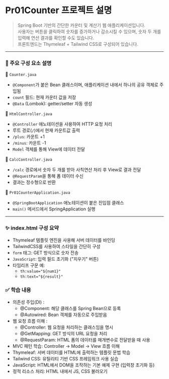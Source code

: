 # Pr01Counter 프로젝트 설명

> Spring Boot 기반의 간단한 카운터 및 계산기 웹 애플리케이션입니다.  
> 사용자는 버튼을 클릭하여 숫자를 증가하거나 감소시킬 수 있으며, 숫자 두 개를 입력해 연산 결과를 확인할 수도 있습니다.  
> 프론트엔드는 Thymeleaf + Tailwind CSS로 구성되어 있습니다.

---

### 🔧 주요 구성 요소 설명

 📄 `Counter.java`
- `@Component`가 붙은 Bean 클래스이며, 애플리케이션 내에서 하나의 공유 객체로 주입됨
- `count` 필드: 현재 카운터 값을 저장
- `@Data` (Lombok): getter/setter 자동 생성

 📄 `HtmlController.java`
- `@Controller` 애노테이션을 사용하여 HTTP 요청 처리
- 루트 경로(`/`)에서 현재 카운트값 출력
- `/plus`: 카운트 +1
- `/minus`: 카운트 -1
- `Model` 객체를 통해 View에 데이터 전달

 📄 `CalcController.java`
- `/calc` 경로에서 숫자 두 개를 받아 사칙연산 처리 후 View로 결과 전달
- `@RequestParam`을 통해 폼 데이터 수신
- 결과는 정수형으로 반환

 📄 `Pr01CounterApplication.java`
- `@SpringBootApplication` 애노테이션이 붙은 진입점 클래스
- `main()` 메서드에서 SpringApplication 실행

---

### ✨ index.html 구성 요약

- Thymeleaf 템플릿 엔진을 사용해 서버 데이터를 바인딩
- TailwindCSS를 사용하여 스타일을 간단히 구성
- `form` 태그: GET 방식으로 숫자 전송
- `JavaScript`: 입력 필드 초기화 ("지우기" 버튼)
- 타임리프 구문 예:
    - `th:value="${num1}"`
    - `th:text="${result}"`

### ✅ 학습 내용

- 의존성 주입(DI) :
    - @Component: 해당 클래스를 Spring Bean으로 등록
    - @Autowired: Bean 객체를 자동으로 주입받음
- 웹 요청 흐름 이해 :
    - @Controller: 웹 요청을 처리하는 클래스임을 명시
    - @GetMapping: GET 방식의 URL 요청을 처리
    - @RequestParam: HTML 폼의 데이터를 매개변수로 전달받을 때 사용
- MVC 패턴 학습: Controller → Model → View 흐름 이해
- Thymeleaf: 서버 데이터를 HTML에 출력하는 템플릿 문법 학습
- Tailwind CSS: 유틸리티 기반 CSS 프레임워크 사용 실습
- JavaScript: HTML에서 DOM을 조작하는 기본 예제 구현 (입력창 초기화 등)
- 정적 리소스 처리: HTML 내에서 JS, CSS 불러오기


